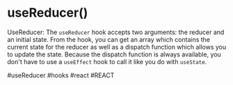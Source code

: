 # useReducer()
UseReducer: The `useReducer` hook accepts two arguments: the reducer and an initial state. From the hook, you can get an array which contains the current state for the reducer as well as a dispatch function which allows you to update the state. Because the dispatch function is always available, you don't have to use a `useEffect` hook to call it like you do with `useState`.

#useReducer
#hooks #react #REACT 